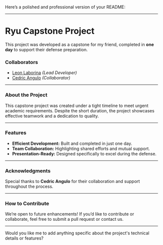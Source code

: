 Here’s a polished and professional version of your README:

---

# **Ryu Capstone Project**  

This project was developed as a capstone for my friend, completed in **one day** to support their defense preparation.  

### **Collaborators**
- [Leon Laborina](https://github.com/yourusername) *(Lead Developer)*  
- [Cedric Angulo](https://github.com/cedricangulo) *(Collaborator)*  

---

### **About the Project**
This capstone project was created under a tight timeline to meet urgent academic requirements. Despite the short duration, the project showcases effective teamwork and a dedication to quality.  

---

### **Features**
- **Efficient Development:** Built and completed in just one day.  
- **Team Collaboration:** Highlighting shared efforts and mutual support.  
- **Presentation-Ready:** Designed specifically to excel during the defense.  

---

### **Acknowledgments**
Special thanks to **Cedric Angulo** for their collaboration and support throughout the process.  

---

### **How to Contribute**
We’re open to future enhancements! If you’d like to contribute or collaborate, feel free to submit a pull request or contact us.  

---

Would you like me to add anything specific about the project's technical details or features?
